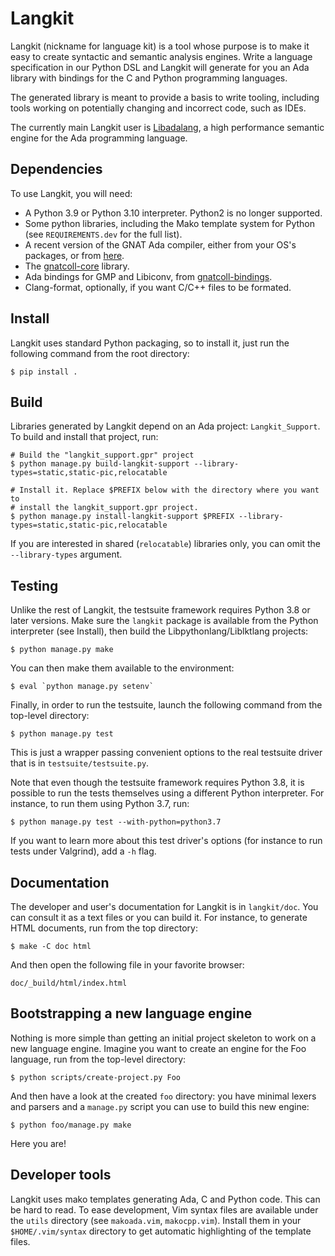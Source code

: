 Langkit
=======

Langkit (nickname for language kit) is a tool whose purpose is to make it easy
to create syntactic and semantic analysis engines. Write a language
specification in our Python DSL and Langkit will generate for you an Ada
library with bindings for the C and Python programming languages.

The generated library is meant to provide a basis to write tooling, including
tools working on potentially changing and incorrect code, such as IDEs.

The currently main Langkit user is
[Libadalang](https://github.com/AdaCore/libadalang), a high performance
semantic engine for the Ada programming language.

Dependencies
------------

To use Langkit, you will need:

* A Python 3.9 or Python 3.10 interpreter. Python2 is no longer supported.
* Some python libraries, including the Mako template system for Python (see
  `REQUIREMENTS.dev` for the full list).
* A recent version of the GNAT Ada compiler, either from your OS's packages, or
  from [here](https://www.adacore.com/download).
* The [gnatcoll-core](https://github.com/AdaCore/gnatcoll-core) library.
* Ada bindings for GMP and Libiconv, from
  [gnatcoll-bindings](https://github.com/AdaCore/gnatcoll-bindings).
* Clang-format, optionally, if you want C/C++ files to be formated.

Install
-------

Langkit uses standard Python packaging, so to install it, just run the
following command from the root directory:

    $ pip install .


Build
-----

Libraries generated by Langkit depend on an Ada project: `Langkit_Support`. To
build and install that project, run:

    # Build the "langkit_support.gpr" project
    $ python manage.py build-langkit-support --library-types=static,static-pic,relocatable

    # Install it. Replace $PREFIX below with the directory where you want to
    # install the langkit_support.gpr project.
    $ python manage.py install-langkit-support $PREFIX --library-types=static,static-pic,relocatable

If you are interested in shared (`relocatable`) libraries only, you can omit
the `--library-types` argument.

Testing
-------

Unlike the rest of Langkit, the testsuite framework requires Python 3.8 or
later versions. Make sure the `langkit` package is available from the Python
interpreter (see Install), then build the Libpythonlang/Liblktlang projects:

    $ python manage.py make

You can then make them available to the environment:

    $ eval `python manage.py setenv`

Finally, in order to run the testsuite, launch the following command from the
top-level directory:

    $ python manage.py test

This is just a wrapper passing convenient options to the real testsuite
driver that is in `testsuite/testsuite.py`.

Note that even though the testsuite framework requires Python 3.8, it is
possible to run the tests themselves using a different Python interpreter. For
instance, to run them using Python 3.7, run:

    $ python manage.py test --with-python=python3.7

If you want to learn more about this test driver's options (for instance to run
tests under Valgrind), add a `-h` flag.

Documentation
-------------

The developer and user's documentation for Langkit is in `langkit/doc`. You can
consult it as a text files or you can build it. For instance, to generate HTML
documents, run from the top directory:

    $ make -C doc html

And then open the following file in your favorite browser:

    doc/_build/html/index.html

Bootstrapping a new language engine
-----------------------------------

Nothing is more simple than getting an initial project skeleton to work on a
new language engine. Imagine you want to create an engine for the Foo language,
run from the top-level directory:

    $ python scripts/create-project.py Foo

And then have a look at the created `foo` directory: you have minimal lexers
and parsers and a `manage.py` script you can use to build this new engine:

    $ python foo/manage.py make

Here you are!

Developer tools
---------------

Langkit uses mako templates generating Ada, C and Python code. This can be hard
to read. To ease development, Vim syntax files are available under the `utils`
directory (see `makoada.vim`, `makocpp.vim`). Install them in your
`$HOME/.vim/syntax` directory to get automatic highlighting of the template
files.
